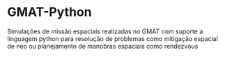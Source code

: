 # GMAT-Python
Simulações de missão espaciais realizadas no GMAT com suporte a linguagem python para resolução de problemas como mitigação espacial de neo ou planejamento de manobras espaciais como rendezvous
